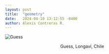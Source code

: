 ```yaml
---
layout: post
title:  "geometry"
date:   2024-04-10 13:12:55 -0400
author: Alexis Contreras R.
---
```


![Guess](/photography/assets/images/geometry/photo1.jpg)
<center>Guess, Longaví, Chile</center>
